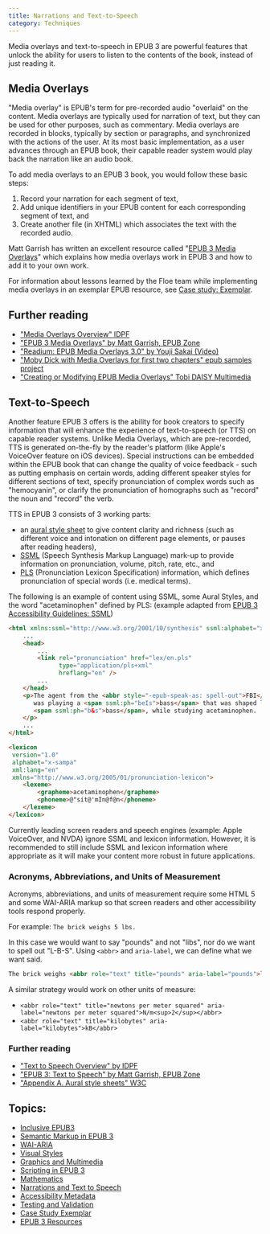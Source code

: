 ```yaml
---
title: Narrations and Text-to-Speech
category: Techniques
---
```

Media overlays and text-to-speech in EPUB 3 are powerful features that unlock the ability for users to listen to the
contents of the book, instead of just reading it.

## Media Overlays

"Media overlay" is EPUB's term for pre-recorded audio "overlaid" on the content. Media overlays are typically used for
narration of text, but they can be used for other purposes, such as commentary. Media overlays are recorded in blocks,
typically by section or paragraphs, and synchronized with the actions of the user. At its most basic implementation, as
a user advances through an EPUB book, their capable reader system would play back the narration like an audio book.

To add media overlays to an EPUB 3 book, you would follow these basic steps:

1. Record your narration for each segment of text,
2. Add unique identifiers in your EPUB content for each corresponding segment of text, and
3. Create another file (in XHTML) which associates the text with the recorded audio.

Matt Garrish has written an excellent resource called "[EPUB 3 Media Overlays](http://epubzone.org/news/epub-3-media-overlays)"
which explains how media overlays work in EPUB 3 and how to add it to your own work.

For information about lessons learned by the Floe team while implementing media overlays in an exemplar EPUB resource,
see [Case study: Exemplar](/CaseStudyExemplar.html).

## Further reading

* ["Media Overlays Overview" IDPF](http://www.idpf.org/accessibility/guidelines/content/overlays/overview.php)
* ["EPUB 3 Media Overlays" by Matt Garrish, EPUB Zone](http://epubzone.org/news/epub-3-media-overlays)
* ["Readium: EPUB Media Overlays 3.0" by Youji Sakai (Video)](http://vimeo.com/53999718)
* ["Moby Dick with Media Overlays for first two chapters" epub samples project](https://code.google.com/p/epub-samples/downloads/detail?name=moby-dick-mo-20120214.epub)
* ["Creating or Modifying EPUB Media Overlays" Tobi DAISY Multimedia](http://www.daisy.org/tobi/creating-or-modifying-epub-media-overlays)

## Text-to-Speech

Another feature EPUB 3 offers is the ability for book creators to specify information that will enhance the experience
of text-to-speech (or TTS) on capable reader systems. Unlike Media Overlays, which are pre-recorded, TTS is generated
on-the-fly by the reader's platform (like Apple's VoiceOver feature on iOS devices). Special instructions can be
embedded within the EPUB book that can change the quality of voice feedback - such as putting emphasis on certain
words, adding different speaker styles for different sections of text, specify pronunciation of complex words such as
"hemocyanin", or clarify the pronunciation of homographs such as "record" the noun and "record" the verb.

TTS in EPUB 3 consists of 3 working parts:

* an [aural style sheet](http://www.w3.org/TR/CSS2/aural.html) to give content clarity and richness (such as different
voice and intonation on different page elements, or pauses after reading headers),
* [SSML](http://www.w3.org/TR/speech-synthesis/) (Speech Synthesis Markup Language) mark-up to provide information on
pronunciation, volume, pitch, rate, etc., and
* [PLS](http://www.w3.org/TR/pronunciation-lexicon/) (Pronunciation Lexicon Specification) information, which defines
pronunciation of special words (i.e. medical terms).

The following is an example of content using SSML, some Aural Styles, and the word "acetaminophen" defined by PLS:
(example adapted from [EPUB 3 Accessibility Guidelines: SSML](http://www.idpf.org/accessibility/guidelines/content/tts/ssml.php))

```html
<html xmlns:ssml="http://www.w3.org/2001/10/synthesis" ssml:alphabet="x-sampa">
    ...
    <head>
        ...
        <link rel="pronunciation" href="lex/en.pls"
              type="application/pls+xml"
              hreflang="en" />
        ...
    </head>
    <p>The agent from the <abbr style="-epub-speak-as: spell-out">FBI</abbr>
       was playing a <span ssml:ph="beIs">bass</span> that was shaped like a
       <span ssml:ph="b&s">bass</span>, while studying acetaminophen.
    </p>
    ...
</html>

<lexicon
 version="1.0"
 alphabet="x-sampa"
 xml:lang="en"
 xmlns="http://www.w3.org/2005/01/pronunciation-lexicon">
    <lexeme>
        <grapheme>acetaminophen</grapheme>
        <phoneme>@"sit@'mIn@f@n</phoneme>
    </lexeme>
</lexicon>
```

Currently leading screen readers and speech engines (example: Apple VoiceOver, and NVDA) ignore SSML and lexicon
information.  However, it is recommended to still include SSML and lexicon information where appropriate as it will
make your content more robust in future applications.

### Acronyms, Abbreviations, and Units of Measurement

Acronyms, abbreviations, and units of measurement require some HTML 5 and some WAI-ARIA markup so that screen readers
and other accessibility tools respond properly.

For example: `The brick weighs 5 lbs.`

In this case we would want to say "pounds" and not "libs", nor do we want to spell out "L-B-S".  Using `<abbr>` and
`aria-label`, we can define what we want said.

```html
The brick weighs <abbr role="text" title="pounds" aria-label="pounds">lbs.</abbr>
```

A similar strategy would work on other units of measure:

* `<abbr role="text" title="newtons per meter squared" aria-label="newtons per meter squared">N/m<sup>2</sup></abbr>`
* `<abbr role="text" title="kilobytes" aria-label="kilobytes">kB</abbr>`

### Further reading

* ["Text to Speech Overview" by IDPF](http://www.idpf.org/accessibility/guidelines/content/tts/overview.php)
* ["EPUB 3: Text to Speech" by Matt Garrish, EPUB Zone](http://epubzone.org/news/epub-3-text-to-speech-tts)
* ["Appendix A. Aural style sheets" W3C](http://www.w3.org/TR/CSS2/aural.html)

## Topics:

* [Inclusive EPUB3](/InclusiveEPUB3.html)
* [Semantic Markup in EPUB 3](/SemanticMarkupInEPUB3.html)
* [WAI-ARIA](/WAI-ARIA.html)
* [Visual Styles](/VisualStyles.html)
* [Graphics and Multimedia](/GraphicsAndMultimedia.html)
* [Scripting in EPUB 3](/ScriptingInEPUB3.html)
* [Mathematics](/Mathematics.html)
* [Narrations and Text to Speech](/NarrationsAndTextToSpeech.html)
* [Accessibility Metadata](/AccessibilityMetadata.html)
* [Testing and Validation](/TestingAndValidation.html)
* [Case Study Exemplar](/CaseStudyExemplar.html)
* [EPUB 3 Resources](/EPUB3Resources.html)
